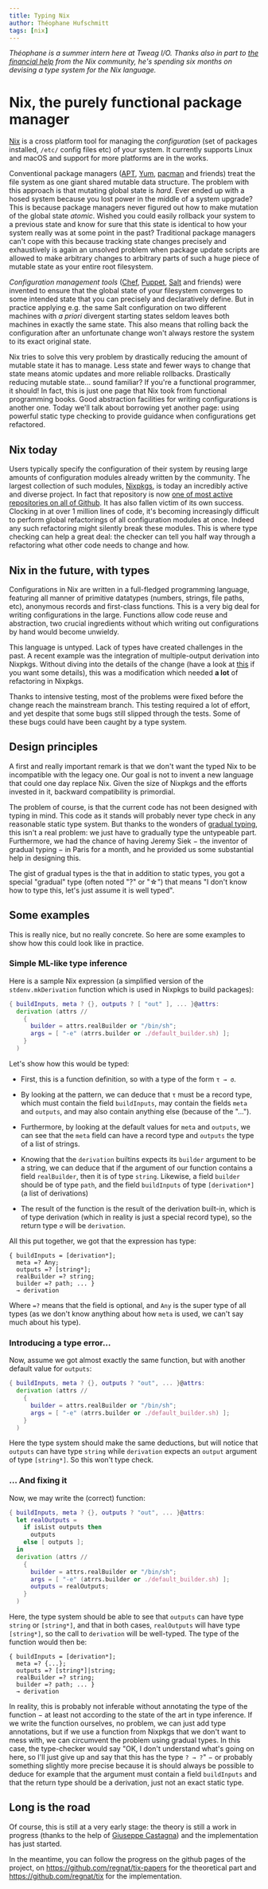 ```yaml
---
title: Typing Nix
author: Théophane Hufschmitt
tags: [nix]
---
```


_Théophane is a summer intern here at Tweag I/O. Thanks also in part
to [the financial help][gofundme] from the Nix community, he's
spending six months on devising a type system for the Nix language._

[gofundme]: https://www.gofundme.com/typing-nix

# Nix, the purely functional package manager

[Nix][nix] is a cross platform tool for managing the _configuration_
(set of packages installed, `/etc/` config files etc) of your system.
It currently supports Linux and macOS and support for more platforms
are in the works.

Conventional package managers
([APT][apt], [Yum][yum], [pacman][pacman] and friends) treat the file
system as one giant shared mutable data structure. The problem with
this approach is that mutating global state is _hard_. Ever ended up
with a hosed system because you lost power in the middle of a system
upgrade? This is because package managers never figured out how to
make mutation of the global state _atomic_. Wished you could easily
rollback your system to a previous state and know for sure that this
state is identical to how your system really was at some point in the
past? Traditional package managers can't cope with this because
tracking state changes precisely and exhaustively is again an unsolved
problem when package update scripts are allowed to make arbitrary
changes to arbitrary parts of such a huge piece of mutable state as
your entire root filesystem.

_Configuration management tools_
([Chef][chef], [Puppet][puppet], [Salt][salt] and friends) were
invented to ensure that the global state of your filesystem converges
to some intended state that you can precisely and declaratively
define. But in practice applying e.g. the same Salt configuration on
two different machines with _a priori_ divergent starting states
seldom leaves both machines in exactly the same state. This also means
that rolling back the configuration after an unfortunate change won't
always restore the system to its exact original state.

Nix tries to solve this very problem by drastically reducing the
amount of mutable state it has to manage. Less state and fewer ways to
change that state means atomic updates and more reliable rollbacks.
Drastically reducing mutable state... sound familiar? If you're
a functional programmer, it should! In fact, this is just one page
that Nix took from functional programming books. Good abstraction
facilities for writing configurations is another one. Today we'll talk
about borrowing yet another page: using powerful static type checking
to provide guidance when configurations get refactored.

[nix]: https://nixos.org/nix
[apt]: https://wiki.debian.org/Apt
[yum]: http://yum.baseurl.org/
[pacman]: https://wiki.archlinux.org/index.php/pacman
[chef]: https://www.chef.io/chef/
[puppet]: https://puppet.com/solutions/configuration-management
[salt]: https://saltstack.com/
[nixpkgs]: https://github.com/NixOS/nixpkgs

## Nix today

Users typically specify the configuration of their system by reusing
large amounts of configuration modules already written by the
community. The largest collection of such modules, [Nixpkgs][nixpkgs],
is today an incredibly active and diverse project. In fact that
repository is
now [one of most active repositories on all of Github][octoverse]. It
has also fallen victim of its own success. Clocking in at over
1 million lines of code, it's becoming increasingly difficult to
perform global refactorings of all configuration modules at once.
Indeed any such refactoring might silently break these modules. This
is where type checking can help a great deal: the checker can tell you
half way through a refactoring what other code needs to change and
how.

[octoverse]: https://octoverse.github.com

## Nix in the future, with types

Configurations in Nix are written in a full-fledged programming
language, featuring all manner of primitive datatypes (numbers,
strings, file paths, etc), anonymous records and first-class
functions. This is a very big deal for writing configurations in the
large. Functions allow code reuse and abstraction, two crucial
ingredients without which writing out configurations by hand would
become unwieldy.

This language is untyped. Lack of types have created challenges in the
past. A recent example was the integration of multiple-output
derivation into Nixpkgs. Without diving into the details of the change
(have a look
at
[this](http://lipa.ms.mff.cuni.cz/%7Ecunav5am/nix/closure-size-notes.pdf) if
you want some details), this was a modification which needed **a lot**
of refactoring in Nixpkgs.

Thanks to intensive testing, most of the problems were fixed before
the change reach the mainstream branch. This testing required a lot of
effort, and yet despite that some bugs still slipped through the
tests. Some of these bugs could have been caught by a type system.

## Design principles

A first and really important remark is that we don't want the typed
Nix to be incompatible with the legacy one. Our goal is not to invent
a new language that could one day replace Nix. Given the size of
Nixpkgs and the efforts invested in it, backward compatibility is
primordial.

The problem of course, is that the current code has not been designed
with typing in mind. This code as it stands will probably never type
check in any reasonable static type system. But thanks to the wonders
of [gradual typing][gradual-typing], this isn't a real problem: we
just have to gradually type the untypeable part. Furthermore, we had
the chance of having Jeremy Siek − the inventor of gradual typing − in
Paris for a month, and he provided us some substantial help in designing
this.

The gist of gradual types is the that in addition to static types, you
got a special "gradual" type (often noted "?" or "☆") that means "I
don't know how to type this, let's just assume it is well typed".

[gradual-typing]: http://homes.soic.indiana.edu/jsiek/what-is-gradual-typing

## Some examples

This is really nice, but no really concrete. So here are some examples
to show how this could look like in practice.

### Simple ML-like type inference

Here is a sample Nix expression (a simplified version of the
`stdenv.mkDerivation` function which is used in Nixpkgs to build packages):

```nix
{ buildInputs, meta ? {}, outputs ? [ "out" ], ... }@attrs:
  derivation (attrs //
    {
      builder = attrs.realBuilder or "/bin/sh";
      args = [ "-e" (atrrs.builder or ./default_builder.sh) ];
    }
  )
```

Let's show how this would be typed:

- First, this is a function definition, so with a type of the form `τ → σ`.

- By looking at the pattern, we can deduce that `τ` must be a record type,
  which must contain the field `buildInputs`, may contain the fields `meta` and
  `outputs`, and may also contain anything else (because of the "...").

- Furthermore, by looking at the default values for `meta` and `outputs`, we
  can see that the `meta` field can have a record type and `outputs` the
  type of a list of strings.

- Knowing that the `derivation` builtins expects its `builder` argument to be a
  string, we can deduce that if the argument of our function contains a field
  `realBuilder`, then it is of type `string`. Likewise, a field `builder`
  should be of type `path`, and the field `buildInputs` of type `[derivation*]`
  (a list of derivations)

- The result of the function is the result of the derivation built-in, which is
  of type derivation (which in reality is just a special record type), so the
  return type `σ` will be `derivation`.

All this put together, we got that the expression has type:

```
{ buildInputs = [derivation*];
  meta =? Any;
  outputs =? [string*];
  realBuilder =? string;
  builder =? path; ... }
  → derivation
```

Where `=?` means that the field is optional, and `Any` is the super type of all
types (as we don't know anything about how `meta` is used, we can't say much
about his type).

### Introducing a type error...

Now, assume we got almost exactly the same function, but with another default
value for `outputs`:

```nix
{ buildInputs, meta ? {}, outputs ? "out", ... }@attrs:
  derivation (attrs //
    {
      builder = attrs.realBuilder or "/bin/sh";
      args = [ "-e" (atrrs.builder or ./default_builder.sh) ];
    }
  )
```

Here the type system should make the same deductions, but will notice that
`outputs` can have type `string` while `derivation` expects an `output`
argument of type `[string*]`. So this won't type check.

### ... And fixing it

Now, we may write the (correct) function:

```nix
{ buildInputs, meta ? {}, outputs ? "out", ... }@attrs:
  let realOutputs =
    if isList outputs then
      outputs
    else [ outputs ];
  in
  derivation (attrs //
    {
      builder = attrs.realBuilder or "/bin/sh";
      args = [ "-e" (atrrs.builder or ./default_builder.sh) ];
      outputs = realOutputs;
    }
  )
```

Here, the type system should be able to see that `outputs` can have type
`string` or `[string*]`, and that in both cases, `realOutputs` will have type
`[string*]`, so the call to `derivation` will be well-typed. The type of the
function would then be:

```
{ buildInputs = [derivation*];
  meta =? {...};
  outputs =? [string*]|string;
  realBuilder =? string;
  builder =? path; ... }
  → derivation
```

In reality, this is probably not inferable without annotating the type of the
function − at least not according to the state of the art in type inference.
If we write the function ourselves, no problem, we can just add type
annotations, but if we use a function from Nixpkgs that we don't want to mess
with, we can circumvent the problem using gradual types. In this case, the
type-checker would say "OK, I don't understand what's going on here, so I'll
just give up and say that this has the type `? → ?`" − or probably something
slightly more precise because it is should always be possible to deduce for
example that the argument must contain a field `buildInputs` and that the
return type should be a derivation, just not an exact static type.

## Long is the road

Of course, this is still at a very early stage: the theory is still a work in
progress (thanks to the help of [Giuseppe Castagna](https://www.irif.fr/~gc/))
and the implementation has just started.

In the meantime, you can follow the progress on the github pages of the
project, on <https://github.com/regnat/tix-papers> for the theoretical part and
<https://github.com/regnat/tix> for the implementation.
